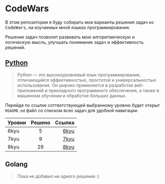 # CodeWars

В этом репозитории я буду собирать мои варианты решения задач из <kbd>CodeWars</kbd>,
на изучаемых мной языках программирования.

Решение задач позволит развивать мою
алгоритмическую и логическую мысль, улучшать понимание задач и
эффективность решений.

## [Python](./Python)

> Python — это высокоуровневый язык программирования, отличающийся
> эффективностью, простотой и универсальностью использования.
> Он широко применяется в разработке веб-приложений и прикладного
> программного обеспечения, а также в машинном обучении и обработке
> больших данных.


Перейдя по ссылке соттветствующей выбранному уровню будет открыт `README.md`
файл со списком всех задач для удобной навигации.

[//]: # (Test)

| Уровни | Решено | Ссылка |
|--------|:------:|-------:|
| 6kyu |   5    | [6kyu](./Python/6kyu) |
| 7kyu |   9    | [7kyu](./Python/7kyu) |
| 8kyu |   26    | [8kyu](./Python/8kyu) |___

## Golang

> Пока не добавил ни одного решения :(